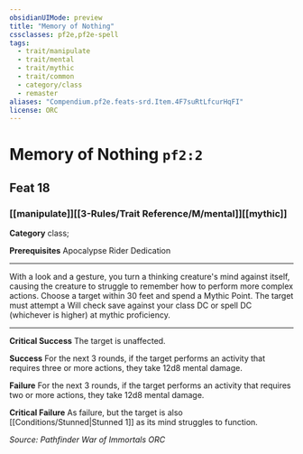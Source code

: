 ```yaml
---
obsidianUIMode: preview
title: "Memory of Nothing"
cssclasses: pf2e,pf2e-spell
tags:
  - trait/manipulate
  - trait/mental
  - trait/mythic
  - trait/common
  - category/class
  - remaster
aliases: "Compendium.pf2e.feats-srd.Item.4F7suRtLfcurHqFI"
license: ORC
---
```

# Memory of Nothing `pf2:2`
## Feat 18
### [[manipulate]][[3-Rules/Trait Reference/M/mental]][[mythic]]

**Category** class; 



**Prerequisites** Apocalypse Rider Dedication
* * *
With a look and a gesture, you turn a thinking creature's mind against itself, causing the creature to struggle to remember how to perform more complex actions. Choose a target within 30 feet and spend a Mythic Point. The target must attempt a Will check save against your class DC or spell DC (whichever is higher) at mythic proficiency.

* * *

**Critical Success** The target is unaffected.

**Success** For the next 3 rounds, if the target performs an activity that requires three or more actions, they take 12d8 mental damage.

**Failure** For the next 3 rounds, if the target performs an activity that requires two or more actions, they take 12d8 mental damage.

**Critical Failure** As failure, but the target is also [[Conditions/Stunned|Stunned 1]] as its mind struggles to function.

*Source: Pathfinder War of Immortals*
*ORC*